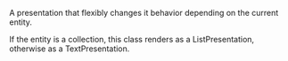A presentation that flexibly changes it behavior depending on the current entity.

If the entity is a collection, this class renders as a ListPresentation, otherwise as a TextPresentation.